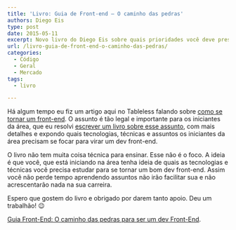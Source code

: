```yaml
---
title: 'Livro: Guia de Front-end – O caminho das pedras'
authors: Diego Eis
type: post
date: 2015-05-11
excerpt: Novo livro do Diego Eis sobre quais prioridades você deve prestar atenção para se tornar um bom dev front-end.
url: /livro-guia-de-front-end-o-caminho-das-pedras/
categories:
  - Código
  - Geral
  - Mercado
tags:
  - livro

---
```

Há algum tempo eu fiz um artigo aqui no Tableless falando sobre [como se tornar um front-end][1]. O assunto é tão legal e importante para os iniciantes da área, que eu resolvi <a href="https://www.casadocodigo.com.br/products/livro-guia-frontend" title="Link para o livro do Diego Eis sobre como ser um front-end" target="_blank">escrever um livro sobre esse assunto</a>, com mais detalhes e expondo quais tecnologias, técnicas e assuntos os iniciantes da área precisam se focar para virar um dev front-end.

O livro não tem muita coisa técnica para ensinar. Esse não é o foco. A ideia é que você, que está iniciando na área tenha ideia de quais as tecnologias e técnicas você precisa estudar para se tornar um bom dev front-end. Assim você não perde tempo aprendendo assuntos não irão facilitar sua e não acrescentarão nada na sua carreira.

Espero que gostem do livro e obrigado por darem tanto apoio. Deu um trabalhão! 😉

<a href="https://bit.ly/livro-como-ser-frontend" target="_blank">Guia Front-End: O caminho das pedras para ser um dev Front-End</a>.

 [1]: https://tableless.com.br/tornar-dev-front-end/ "Como se tornar um dev front-end"